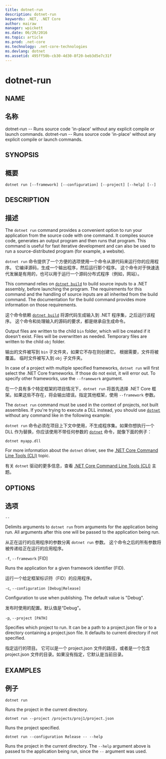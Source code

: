 ```yaml
---
title: dotnet-run
description: dotnet-run
keywords: .NET, .NET Core
author: mairaw
manager: wpickett
ms.date: 06/20/2016
ms.topic: article
ms.prod: .net-core
ms.technology: .net-core-technologies
ms.devlang: dotnet
ms.assetid: 495ff50b-cb30-4d30-8f20-beb3d5e7c31f
---
```


dotnet-run
==========

## NAME 
## 名称 

dotnet-run -- Runs source code 'in-place' without any explicit compile or launch commands.
dotnet-run -- Runs source code 'in-place' without any explicit compile or launch commands.

## SYNOPSIS
## 概要

`dotnet run [--framework] [--configuration]
    [--project] [--help] [--]`

## DESCRIPTION
## 描述
The `dotnet run` command provides a convenient option to run your application from the source code with one command. 
It compiles source code, generates an output program and then runs that program. 
This command is useful for fast iterative development and can also be used to run a source-distributed program (for example, a website).

`dotnet run` 命令提供了一个方便的选项使用一个命令从源代码来运行你的应用程序。
它编译源码，生成一个输出程序，然后运行那个程序。
这个命令对于快速迭代发展是有用的，也可以用于运行一个源码分布式程序（例如，网站）。

This command relies on [`dotnet build`](dotnet-build.md) to build source inputs to a .NET assembly, before launching the program. 
The requirements for this command and the handling of source inputs are all inherited from the build command. 
The documentation for the build command provides more information on those requirements.

这个命令依赖 [`dotnet build`](dotnet-build.md) 将源代码生成输入到 .NET 程序集，之后运行该程序。
这个命令和处理输入的源码的要求，都是继承自生成命令。

Output files are written to the child `bin` folder, which will be created if it doesn't exist. 
Files will be overwritten as needed. 
Temporary files are written to the child `obj` folder.  

输出的文件被写到 `bin` 子文件夹，如果它不存在则创建它。
根据需要，文件将被覆盖。
临时文件被写入到 `obj` 子文件夹。

In case of a project with multiple specified frameworks, `dotnet run` will first select the .NET Core frameworks. If those do not exist, it will error out. To specify other frameworks, use the `--framework` argument.

在一个具有多个特定框架的项目情况下，`dotnet run` 将首先选择 .NET Core 框架。如果这些不存在，将会输出错误。指定其他框架，使用 `--framework` 参数。

The `dotnet run` command must be used in the context of projects, not built assemblies. If you're trying to execute a DLL instead, you should use [`dotnet`](dotnet.md) without any command like in the following example:

`dotnet run` 命令必须在项目上下文中使用，不生成程序集。如果你想执行一个 DLL 作为替换，你应该使用不带任何参数的 [`dotnet`](dotnet.md) 命令，就像下面的例子：

`dotnet myapp.dll`

For more information about the `dotnet` driver, see the [.NET Core Command Line Tools (CLI)](index.md) topic.

有关 `dotnet` 驱动的更多信息，查看 [.NET Core Command Line Tools (CLI)](index.md) 主题。

## OPTIONS
## 选项

`--`

Delimits arguments to `dotnet run` from arguments for the application being run. 
All arguments after this one will be passed to the application being run. 

从正在运行的应用程序的参数分离 `dotnet run` 参数。
这个命令之后的所有参数将被传递给正在运行的应用程序。

`-f`, `--framework` [FID]

Runs the application for a given framework identifier (FID). 

运行一个给定框架标识符（FID）的应用程序。

`-c`, `--configuration [Debug|Release]`

Configuration to use when publishing. The default value is "Debug".

发布时使用的配置。默认值是“Debug”。

`-p`, `--project [PATH]`

Specifies which project to run. 
It can be a path to a project.json file or to a directory containing a project.json file. It defaults to
current directory if not specified. 

指定运行的项目。
它可以是一个 project.json 文件的路径，或者是一个包含 project.json 文件的目录。如果没有指定，它默认是当前目录。

## EXAMPLES
## 例子

`dotnet run`

Runs the project in the current directory. 

`dotnet run --project /projects/proj1/project.json`

Runs the project specified.

`dotnet run --configuration Release -- --help`

Runs the project in the current directory. The `--help` argument above is passed to the application being run, since the `--` argument was used.
